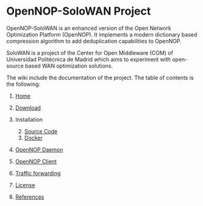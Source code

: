 # OpenNOP-SoloWAN Project

OpenNOP-SoloWAN is an enhanced version of the Open Network Optimization Platform (OpenNOP). It implements a modern dictionary based compression algorithm to add deduplication capabilities to OpenNOP. 

SoloWAN is a project of the Center for Open Middleware (COM) of Universidad Politécnica de Madrid which aims to experiment with open-source based WAN optimization solutions.

The wiki include the documentation of the project. The table of contents is the following:

1. [Home](https://github.com/centeropenmiddleware/solowan/wiki)

1. [Download](https://github.com/centeropenmiddleware/solowan/wiki/Download)

1. Installation

    2. [Source Code](https://github.com/centeropenmiddleware/solowan/wiki/Installation%20SourceCode)
    2. [Docker](https://github.com/centeropenmiddleware/solowan/wiki/Installation%20SourceCode)

1. [OpenNOP Daemon](https://github.com/centeropenmiddleware/solowan/wiki/OpenNOP%20Daemon)

1. [OpenNOP Client](https://github.com/centeropenmiddleware/solowan/wiki/OpenNOP%20Client)

1. [Traffic forwarding](https://github.com/centeropenmiddleware/solowan/wiki/Traffic%20forwarding)

1. [License](https://github.com/centeropenmiddleware/solowan/wiki/License)

1. [References](https://github.com/centeropenmiddleware/solowan/wiki/References)